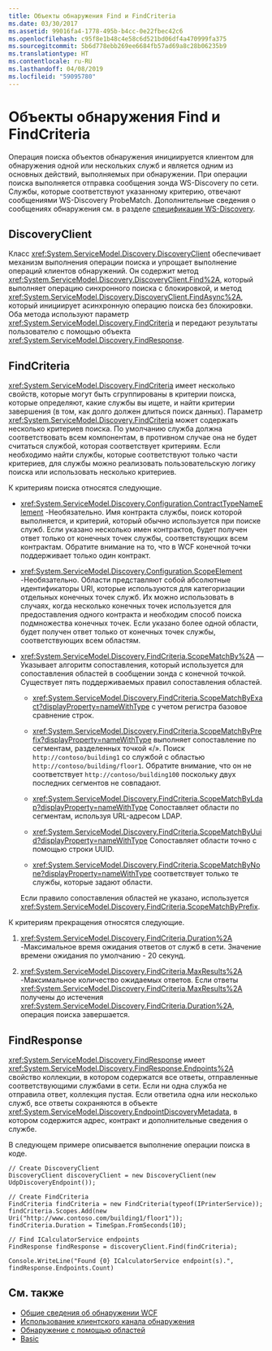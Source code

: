 ```yaml
---
title: Объекты обнаружения Find и FindCriteria
ms.date: 03/30/2017
ms.assetid: 99016fa4-1778-495b-b4cc-0e22fbec42c6
ms.openlocfilehash: c95f8e1b48c4e58c6d521bd06df4a470999fa375
ms.sourcegitcommit: 5b6d778ebb269ee6684fb57ad69a8c28b06235b9
ms.translationtype: HT
ms.contentlocale: ru-RU
ms.lasthandoff: 04/08/2019
ms.locfileid: "59095780"
---
```

# <a name="discovery-find-and-findcriteria"></a>Объекты обнаружения Find и FindCriteria
Операция поиска объектов обнаружения инициируется клиентом для обнаружения одной или нескольких служб и является одним из основных действий, выполняемых при обнаружении. При операции поиска выполняется отправка сообщения зонда WS-Discovery по сети. Службы, которые соответствуют указанному критерию, отвечают сообщениями WS-Discovery ProbeMatch. Дополнительные сведения о сообщениях обнаружения см. в разделе [спецификации WS-Discovery](https://go.microsoft.com/fwlink/?LinkID=122347).  
  
## <a name="discoveryclient"></a>DiscoveryClient  
 Класс <xref:System.ServiceModel.Discovery.DiscoveryClient> обеспечивает механизм выполнения операции поиска и упрощает выполнение операций клиентов обнаружений. Он содержит метод <xref:System.ServiceModel.Discovery.DiscoveryClient.Find%2A>, который выполняет операцию синхронного поиска с блокировкой, и метод <xref:System.ServiceModel.Discovery.DiscoveryClient.FindAsync%2A>, который инициирует асинхронную операцию поиска без блокировки. Оба метода используют параметр <xref:System.ServiceModel.Discovery.FindCriteria> и передают результаты пользователю с помощью объекта <xref:System.ServiceModel.Discovery.FindResponse>.  
  
## <a name="findcriteria"></a>FindCriteria  
 <xref:System.ServiceModel.Discovery.FindCriteria> имеет несколько свойств, которые могут быть сгруппированы в критерии поиска, которые определяют, какие службы вы ищете, и найти критерии завершения (в том, как долго должен длиться поиск данных). Параметр <xref:System.ServiceModel.Discovery.FindCriteria> может содержать несколько критериев поиска. По умолчанию служба должна соответствовать всем компонентам, в противном случае она не будет считаться службой, которая соответствует критериям. Если необходимо найти службы, которые соответствуют только части критериев, для службы можно реализовать пользовательскую логику поиска или использовать несколько критериев.  
  
 К критериям поиска относятся следующие.  
  
-   <xref:System.ServiceModel.Discovery.Configuration.ContractTypeNameElement> -Необязательно. Имя контракта службы, поиск которой выполняется, и критерий, который обычно используется при поиске служб. Если указано несколько имен контрактов, будет получен ответ только от конечных точек службы, соответствующих всем контрактам. Обратите внимание на то, что в WCF конечной точки поддерживает только один контракт.  
  
-   <xref:System.ServiceModel.Discovery.Configuration.ScopeElement> -Необязательно. Области представляют собой абсолютные идентификаторы URI, которые используются для категоризации отдельных конечных точек служб. Их можно использовать в случаях, когда несколько конечных точек используется для предоставления одного контракта и необходим способ поиска подмножества конечных точек. Если указано более одной области, будет получен ответ только от конечных точек службы, соответствующих всем областям.  
  
-   <xref:System.ServiceModel.Discovery.FindCriteria.ScopeMatchBy%2A> — Указывает алгоритм сопоставления, который используется для сопоставления областей в сообщении зонда с конечной точкой. Существует пять поддерживаемых правил сопоставления областей.  
  
    -   <xref:System.ServiceModel.Discovery.FindCriteria.ScopeMatchByExact?displayProperty=nameWithType> с учетом регистра базовое сравнение строк.  
  
    -   <xref:System.ServiceModel.Discovery.FindCriteria.ScopeMatchByPrefix?displayProperty=nameWithType> выполняет сопоставление по сегментам, разделенных точкой «/». Поиск `http://contoso/building1` со службой с областью `http://contoso/building/floor1`. Обратите внимание, что он не соответствует `http://contoso/building100` поскольку двух последних сегментов не совпадают.  
  
    -   <xref:System.ServiceModel.Discovery.FindCriteria.ScopeMatchByLdap?displayProperty=nameWithType> Сопоставляет области по сегментам, используя URL-адресом LDAP.  
  
    -   <xref:System.ServiceModel.Discovery.FindCriteria.ScopeMatchByUuid?displayProperty=nameWithType> Сопоставляет области точно с помощью строки UUID.  
  
    -   <xref:System.ServiceModel.Discovery.FindCriteria.ScopeMatchByNone?displayProperty=nameWithType> соответствует только те службы, которые задают области.  
  
     Если правило сопоставления областей не указано, используется <xref:System.ServiceModel.Discovery.FindCriteria.ScopeMatchByPrefix>.  
  
 К критериям прекращения относятся следующие.  
  
1.  <xref:System.ServiceModel.Discovery.FindCriteria.Duration%2A> -Максимальное время ожидания ответов от служб в сети. Значение времени ожидания по умолчанию - 20 секунд.  
  
2.  <xref:System.ServiceModel.Discovery.FindCriteria.MaxResults%2A> -Максимальное количество ожидаемых ответов. Если ответы <xref:System.ServiceModel.Discovery.FindCriteria.MaxResults%2A> получены до истечения <xref:System.ServiceModel.Discovery.FindCriteria.Duration%2A>, операция поиска завершается.  
  
## <a name="findresponse"></a>FindResponse  
 <xref:System.ServiceModel.Discovery.FindResponse> имеет <xref:System.ServiceModel.Discovery.FindResponse.Endpoints%2A> свойство коллекции, в котором содержатся все ответы, отправленные соответствующими службами в сети. Если ни одна служба не отправила ответ, коллекция пустая. Если ответила одна или несколько служб, все ответы сохраняются в объекте <xref:System.ServiceModel.Discovery.EndpointDiscoveryMetadata>, в котором содержится адрес, контракт и дополнительные сведения о службе.  
  
 В следующем примере описывается выполнение операции поиска в коде.  
  
```  
// Create DiscoveryClient  
DiscoveryClient discoveryClient = new DiscoveryClient(new UdpDiscoveryEndpoint());  
  
// Create FindCriteria  
FindCriteria findCriteria = new FindCriteria(typeof(IPrinterService));  
findCriteria.Scopes.Add(new Uri("http://www.contoso.com/building1/floor1"));  
findCriteria.Duration = TimeSpan.FromSeconds(10);   
  
// Find ICalculatorService endpoints              
FindResponse findResponse = discoveryClient.Find(findCriteria);  
  
Console.WriteLine("Found {0} ICalculatorService endpoint(s).", findResponse.Endpoints.Count)  
```  
  
## <a name="see-also"></a>См. также

- [Общие сведения об обнаружении WCF](../../../../docs/framework/wcf/feature-details/wcf-discovery-overview.md)
- [Использование клиентского канала обнаружения](../../../../docs/framework/wcf/feature-details/using-the-discovery-client-channel.md)
- [Обнаружение с помощью областей](../../../../docs/framework/wcf/samples/discovery-with-scopes-sample.md)
- [Basic](../../../../docs/framework/wcf/samples/basic-sample.md)
